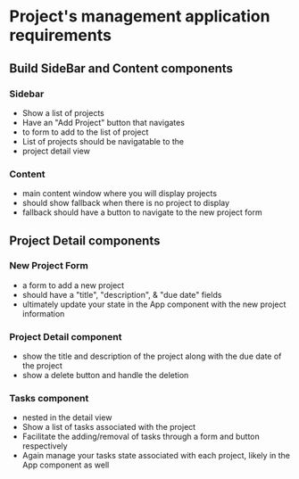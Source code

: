  # Project's management application requirements
 ## Build SideBar and Content components
 ### Sidebar
 - Show a list of projects
 - Have an "Add Project" button that navigates
 - to form to add to the list of project
 - List of projects should be navigatable to the 
 - project detail view
 ### Content
 - main content window where you will display projects
 - should show fallback when there is no project to display
 - fallback should have a button to navigate to the new project form
 ## Project Detail components
 ### New Project Form
 - a form to add a new project
 - should have a "title", "description", & "due date" fields
 - ultimately update your state in the App component with the new project information
 ### Project Detail component
 - show the title and description of the project along with the due date of the project
 - show a delete button and handle the deletion
 ### Tasks component
 - nested in the detail view
 - Show a list of tasks associated with the project
 - Facilitate the adding/removal of tasks through a form and button respectively
 - Again manage your tasks state associated with each project, likely in the App component as well
